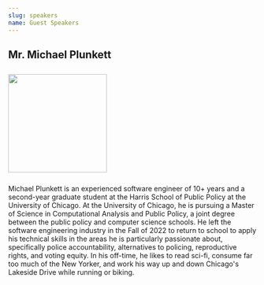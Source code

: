 ```yaml
---
slug: speakers
name: Guest Speakers
---
```


## Mr. Michael Plunkett

<img src="/images/speakers/mrmichaelplunkett.jpg" height="200px" style="margin-top:10px;margin-bottom:10px">

Michael Plunkett is an experienced software engineer of 10+ years and a second-year graduate student at the Harris School of Public Policy at the University of Chicago. At the University of Chicago, he is pursuing a Master of Science in Computational Analysis and Public Policy, a joint degree between the public policy and computer science schools. He left the software engineering industry in the Fall of 2022 to return to school to apply his technical skills in the areas he is particularly passionate about, specifically police accountability, alternatives to policing, reproductive rights, and voting equity. In his off-time, he likes to read sci-fi, consume far too much of the New Yorker, and work his way up and down Chicago's Lakeside Drive while running or biking.
